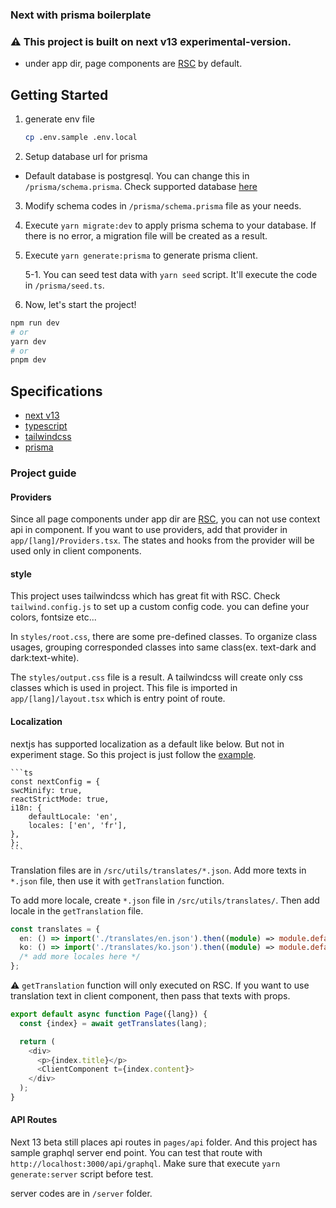### Next with prisma boilerplate

### ⚠️ This project is built on next v13 experimental-version.

- under app dir, page components are [RSC](https://ko.reactjs.org/blog/2020/12/21/data-fetching-with-react-server-components.html) by default.

## Getting Started

1. generate env file

   ```sh
   cp .env.sample .env.local
   ```

2. Setup database url for prisma

- Default database is postgresql. You can change this in `/prisma/schema.prisma`. Check supported database [here](https://www.prisma.io/docs/reference/database-reference/supported-databases)

3. Modify schema codes in `/prisma/schema.prisma` file as your needs.

4. Execute `yarn migrate:dev` to apply prisma schema to your database. If there is no error, a migration file will be created as a result.

5. Execute `yarn generate:prisma` to generate prisma client.

   5-1. You can seed test data with `yarn seed` script. It'll execute the code in `/prisma/seed.ts`.

6. Now, let's start the project!

```sh
npm run dev
# or
yarn dev
# or
pnpm dev
```

## Specifications

- [next v13](https://beta.nextjs.org/docs)
- [typescript](https://www.typescriptlang.org/)
- [tailwindcss](https://tailwindcss.com/)
- [prisma](https://www.prisma.io/)

### Project guide

#### Providers

Since all page components under app dir are [RSC](https://ko.reactjs.org/blog/2020/12/21/data-fetching-with-react-server-components.html), you can not use context api in component. If you want to use providers, add that provider in `app/[lang]/Providers.tsx`. The states and hooks from the provider will be used only in client components.

#### style

This project uses tailwindcss which has great fit with RSC. Check `tailwind.config.js` to set up a custom config code. you can define your colors, fontsize etc...

In `styles/root.css`, there are some pre-defined classes. To organize class usages, grouping corresponded classes into same class(ex. text-dark and dark:text-white).

The `styles/output.css` file is a result. A tailwindcss will create only css classes which is used in project. This file is imported in `app/[lang]/layout.tsx` which is entry point of route.

#### Localization

nextjs has supported localization as a default like below. But not in experiment stage. So this project is just follow the [example](https://github.com/vercel/next.js/tree/canary/examples/app-dir-i18n-routing).

    ```ts
    const nextConfig = {
    swcMinify: true,
    reactStrictMode: true,
    i18n: {
        defaultLocale: 'en',
        locales: ['en', 'fr'],
    },
    };
    ```

Translation files are in `/src/utils/translates/*.json`. Add more texts in `*.json` file, then use it with `getTranslation` function.

To add more locale, create `*.json` file in `/src/utils/translates/`. Then add locale in the `getTranslation` file.

```ts
const translates = {
  en: () => import('./translates/en.json').then((module) => module.default),
  ko: () => import('./translates/ko.json').then((module) => module.default),
  /* add more locales here */
};
```

⚠️ `getTranslation` function will only executed on RSC. If you want to use translation text in client component, then pass that texts with props.

```ts
export default async function Page({lang}) {
  const {index} = await getTranslates(lang);

  return (
    <div>
      <p>{index.title}</p>
      <ClientComponent t={index.content}>
    </div>
  );
}
```

#### API Routes

Next 13 beta still places api routes in `pages/api` folder. And this project has sample graphql server end point. You can test that route with `http://localhost:3000/api/graphql`. Make sure that execute `yarn generate:server` script before test.

server codes are in `/server` folder.
